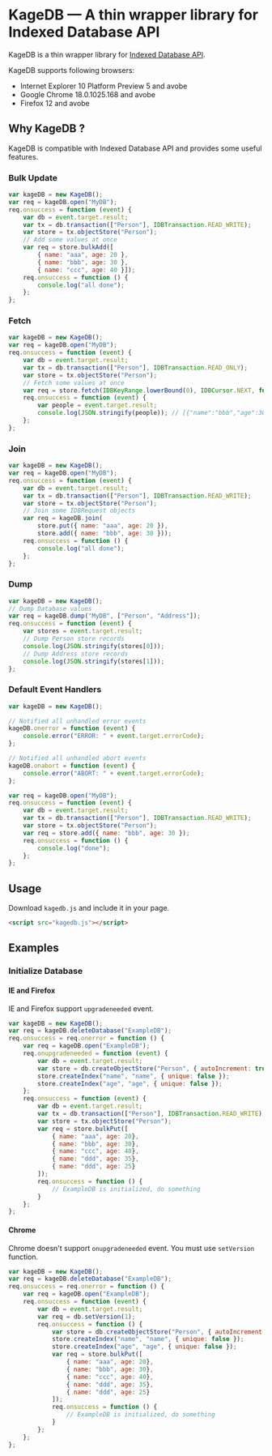 KageDB — A thin wrapper library for Indexed Database API
==================================================================

KageDB is a thin wrapper library for [Indexed Database API](http://www.w3.org/TR/IndexedDB/).

KageDB supports following browsers:
- Internet Explorer 10 Platform Preview 5 and avobe
- Google Chrome 18.0.1025.168 and avobe
- Firefox 12 and avobe


## Why KageDB ?

KageDB is compatible with Indexed Database API and provides some useful features.

### Bulk Update

```js
var kageDB = new KageDB();
var req = kageDB.open("MyDB");
req.onsuccess = function (event) {
    var db = event.target.result;
    var tx = db.transaction(["Person"], IDBTransaction.READ_WRITE);
    var store = tx.objectStore("Person");
    // Add some values at once
    var req = store.bulkAdd([
        { name: "aaa", age: 20 }, 
        { name: "bbb", age: 30 }, 
        { name: "ccc", age: 40 }]);
    req.onsuccess = function () {
        console.log("all done");
    };
};
```

### Fetch

```js
var kageDB = new KageDB();
var req = kageDB.open("MyDB");
req.onsuccess = function (event) {
    var db = event.target.result;
    var tx = db.transaction(["Person"], IDBTransaction.READ_ONLY);
    var store = tx.objectStore("Person");
    // Fetch some values at once
    var req = store.fetch(IDBKeyRange.lowerBound(0), IDBCursor.NEXT, function (p) { return p.age >= 30});
    req.onsuccess = function (event) {
        var people = event.target.result;
        console.log(JSON.stringify(people)); // [{"name":"bbb","age":30},{"name":"ccc","age":40}]
    };
};
```

### Join

```js
var kageDB = new KageDB();
var req = kageDB.open("MyDB");
req.onsuccess = function (event) {
    var db = event.target.result;
    var tx = db.transaction(["Person"], IDBTransaction.READ_WRITE);
    var store = tx.objectStore("Person");
    // Join some IDBRequest objects
    var req = kageDB.join(
        store.put({ name: "aaa", age: 20 }), 
        store.add({ name: "bbb", age: 30 }));
    req.onsuccess = function () {
        console.log("all done");
    };
};
```

### Dump

```js
var kageDB = new KageDB();
// Dump Database values
var req = kageDB.dump("MyDB", ["Person", "Address"]);
req.onsuccess = function (event) {
    var stores = event.target.result;
    // Dump Person store records
    console.log(JSON.stringify(stores[0]));
    // Dump Address store records
    console.log(JSON.stringify(stores[1]));
};
```

### Default Event Handlers

```js
var kageDB = new KageDB();

// Notified all unhandled error events 
kageDB.onerror = function (event) {
    console.error("ERROR: " + event.target.errorCode);
};

// Notified all unhandled abort events 
kageDB.onabort = function (event) {
    console.error("ABORT: " + event.target.errorCode);
};

var req = kageDB.open("MyDB");
req.onsuccess = function (event) {
    var db = event.target.result;
    var tx = db.transaction(["Person"], IDBTransaction.READ_WRITE);
    var store = tx.objectStore("Person");
    var req = store.add({ name: "bbb", age: 30 });
    req.onsuccess = function () {
        console.log("done");
    };
};
```

## Usage

Download `kagedb.js` and include it in your page.

```html
<script src="kagedb.js"></script>
```

## Examples

### Initialize Database

#### IE and Firefox

IE and Firefox support `upgradeneeded` event.

```js
var kageDB = new KageDB();
var req = kageDB.deleteDatabase("ExampleDB");
req.onsuccess = req.onerror = function () {
    var req = kageDB.open("ExampleDB");
    req.onupgradeneeded = function (event) {
        var db = event.target.result;
        var store = db.createObjectStore("Person", { autoIncrement: true });
        store.createIndex("name", "name", { unique: false });
        store.createIndex("age", "age", { unique: false });
    };
    req.onsuccess = function (event) {
        var db = event.target.result;
        var tx = db.transaction(["Person"], IDBTransaction.READ_WRITE);
        var store = tx.objectStore("Person");
        var req = store.bulkPut([
            { name: "aaa", age: 20},
            { name: "bbb", age: 30},
            { name: "ccc", age: 40},
            { name: "ddd", age: 35},
            { name: "ddd", age: 25}
        ]);
        req.onsuccess = function () {
            // ExampleDB is initialized, do something
        }
    };
};
```

#### Chrome

Chrome doesn't support `onupgradeneeded` event.
You must use `setVersion` function.

```js
var kageDB = new KageDB();
var req = kageDB.deleteDatabase("ExampleDB");
req.onsuccess = req.onerror = function () {
    var req = kageDB.open("ExampleDB");
    req.onsuccess = function (event) {
        var db = event.target.result;
        var req = db.setVersion(1);
        req.onsuccess = function () {
            var store = db.createObjectStore("Person", { autoIncrement: true });
            store.createIndex("name", "name", { unique: false });
            store.createIndex("age", "age", { unique: false });
            var req = store.bulkPut([
                { name: "aaa", age: 20},
                { name: "bbb", age: 30},
                { name: "ccc", age: 40},
                { name: "ddd", age: 35},
                { name: "ddd", age: 25}
            ]);
            req.onsuccess = function () {
                // ExampleDB is initialized, do something
            }
        };
    };
};
```